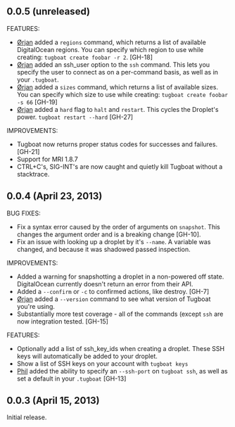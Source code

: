 ## 0.0.5 (unreleased)

FEATURES:

  - [Ørjan](https://github.com/blom) added a `regions` command, which
  returns a list of available DigitalOcean regions. You can specify
  which region to use while creating: `tugboat create foobar -r 2`. [GH-18]
  - [Ørjan](https://github.com/blom) added an ssh_user option to the
  `ssh` command. This lets you specify the user to connect as on
  a per-command basis, as well as in your `.tugboat`.
  - [Ørjan](https://github.com/blom) added a `sizes` command, which
  returns a list of available sizes. You can specify which size to
  use while creating: `tugboat create foobar -s 66` [GH-19]
  - [Ørjan](https://github.com/blom) added a `hard` flag to 
  `halt` and `restart`. This cycles the Droplet's power. `tugboat restart --hard` [GH-27]

IMPROVEMENTS:

  - Tugboat now returns proper status codes for successes and failures.
  [GH-21]
  - Support for MRI 1.8.7
  - CTRL+C's, SIG-INT's are now caught and quietly kill Tugboat without
  a stacktrace.

## 0.0.4 (April 23, 2013)

BUG FIXES:

  - Fix a syntax error caused by the order of arguments on `snapshot`.
  This changes the argument order and is a breaking change [GH-10].
  - Fix an issue with looking up a droplet by it's `--name`. A variable
  was changed, and because it was shadowed passed inspection.

IMPROVEMENTS:

  - Added a warning for snapshotting a droplet in a non-powered off
  state. DigitalOcean currently doesn't return an error from their API.
  - Added a `--confirm` or `-c` to confirmed actions, like destroy. [GH-7]
  - [Ørjan](https://github.com/blom) added a `--version` command to see
  what version of Tugboat you're using.
  - Substantially more test coverage - all of the commands (except `ssh` are
  now integration tested. [GH-15]

FEATURES:

  - Optionally add a list of ssh_key_ids when creating a droplet. These
  SSH keys will automatically be added to your droplet.
  - Show a list of SSH keys on your account with `tugboat keys`
  - [Phil](https://github.com/PhilETaylor) added the ability to specify
  an `--ssh-port` on `tugboat ssh`, as well as set a default in your `.tugboat` [GH-13]

## 0.0.3 (April 15, 2013)

Initial release.
